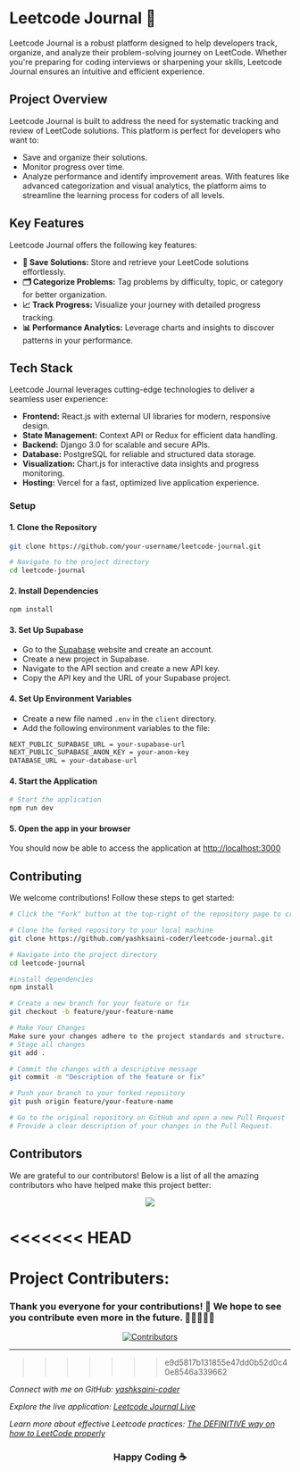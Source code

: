 # Leetcode Journal 🚀

Leetcode Journal is a robust platform designed to help developers track, organize, and analyze their problem-solving journey on LeetCode. Whether you're preparing for coding interviews or sharpening your skills, Leetcode Journal ensures an intuitive and efficient experience.

## Project Overview

Leetcode Journal is built to address the need for systematic tracking and review of LeetCode solutions. This platform is perfect for developers who want to:
- Save and organize their solutions.
- Monitor progress over time.
- Analyze performance and identify improvement areas.
With features like advanced categorization and visual analytics, the platform aims to streamline the learning process for coders of all levels.

## Key Features

Leetcode Journal offers the following key features:

- **📝 Save Solutions:** Store and retrieve your LeetCode solutions effortlessly.
- **🗂️ Categorize Problems:** Tag problems by difficulty, topic, or category for better organization.
- **📈 Track Progress:** Visualize your journey with detailed progress tracking.
- **📊 Performance Analytics:** Leverage charts and insights to discover patterns in your performance.

## Tech Stack

Leetcode Journal leverages cutting-edge technologies to deliver a seamless user experience:

- **Frontend:** React.js with external UI libraries for modern, responsive design.
- **State Management:** Context API or Redux for efficient data handling.
- **Backend:** Django 3.0 for scalable and secure APIs.
- **Database:** PostgreSQL for reliable and structured data storage.
- **Visualization:** Chart.js for interactive data insights and progress monitoring.
- **Hosting:** Vercel for a fast, optimized live application experience.

### Setup

#### 1. Clone the Repository
```bash
git clone https://github.com/your-username/leetcode-journal.git 

# Navigate to the project directory
cd leetcode-journal  
```

#### 2. Install Dependencies
```bash
npm install  
```
#### 3. Set Up Supabase

- Go to the [Supabase](https://supabase.io/) website and create an account.
- Create a new project in Supabase.
- Navigate to the API section and create a new API key.
- Copy the API key and the URL of your Supabase project.

#### 4. Set Up Environment Variables
- Create a new file named `.env` in the `client` directory.
- Add the following environment variables to the file:
```bash
NEXT_PUBLIC_SUPABASE_URL = your-supabase-url
NEXT_PUBLIC_SUPABASE_ANON_KEY = your-anon-key
DATABASE_URL = your-database-url
```

#### 4. Start the Application
```bash
# Start the application  
npm run dev 
```

#### 5. Open the app in your browser 
You should now be able to access the application at [http://localhost:3000](http://localhost:3000)

## Contributing

We welcome contributions! Follow these steps to get started:
```bash
# Click the "Fork" button at the top-right of the repository page to create a copy in your GitHub account.
```
```bash
# Clone the forked repository to your local machine
git clone https://github.com/yashksaini-coder/leetcode-journal.git 
```
```bash
# Navigate into the project directory
cd leetcode-journal  
```
```bash
#install dependencies
npm install
```
```bash
# Create a new branch for your feature or fix
git checkout -b feature/your-feature-name
```
```bash
# Make Your Changes
Make sure your changes adhere to the project standards and structure.
# Stage all changes
git add .
```
```bash
# Commit the changes with a descriptive message
git commit -m "Description of the feature or fix"
```
```bash
# Push your branch to your forked repository
git push origin feature/your-feature-name
```
```bash
# Go to the original repository on GitHub and open a new Pull Request
# Provide a clear description of your changes in the Pull Request.
```
## Contributors
We are grateful to our contributors!
Below is a list of all the amazing contributors who have helped make this project better:

<p align="center"> <a href="https://github.com/yashksaini-coder/Leetcode-Journal/graphs/contributors"> <img src="https://contrib.rocks/image?repo=yashksaini-coder/Leetcode-Journal" /> </a> </p>

##
<<<<<<< HEAD
=======

# Project Contributers: 
### Thank you everyone for your contributions! 🙏 We hope to see you contribute even more in the future. 🚀👨‍💻👩‍💻


<p align="center">
  <a href="https://github.com/yashksaini-coder/Leetcode-Journal/graphs/contributors">
    <img src="https://contributors-img.web.app/image?repo=yashksaini-coder/Leetcode-Journal" alt="Contributors"/>
  </a>
</p>


---
>>>>>>> e9d5817b131855e47dd0b52d0c40e8546a339662

*Connect with me on GitHub: [yashksaini-coder](https://github.com/yashksaini-coder)*

*Explore the live application: [Leetcode Journal Live](https://leetcode-journal.vercel.app/)*

*Learn more about effective Leetcode practices: [The DEFINITIVE way on how to LeetCode properly](https://www.reddit.com/r/cscareerquestions/comments/sgktuv/the_definitive_way_on_how_to_leetcode_properly/)*

<h3 align="center"> Happy Coding ☕️</h3>
